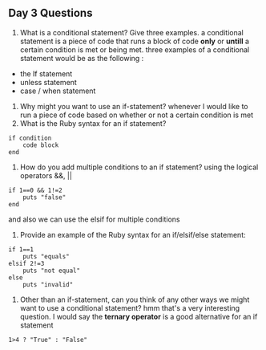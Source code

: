## Day 3 Questions

1. What is a conditional statement? Give three examples.
a conditional statement is a piece of code that runs a block of code **only** or **untill** a certain condition is met or being met. 
three examples of a conditional statement would be as the following : 
* the If statement 
* unless statement 
* case / when statement

1. Why might you want to use an if-statement?
whenever I would like to run a piece of code based on whether or not a certain condition is met 
1. What is the Ruby syntax for an if statement?
```
if condition 
    code block 
end 
```
1. How do you add multiple conditions to an if statement?
using the logical operators &&, || 
``` 
if 1==0 && 1!=2 
    puts "false"
end 
```
and also we can use the elsif for multiple conditions
1. Provide an example of the Ruby syntax for an if/elsif/else statement:
``` 
if 1==1
    puts "equals" 
elsif 2!=3 
    puts "not equal" 
else 
    puts "invalid"
```
1. Other than an if-statement, can you think of any other ways we might want to use a conditional statement?
hmm that's a very interesting question. I would say the **ternary operator** is a good alternative for an if statement 
``` 
1>4 ? "True" : "False" 
```